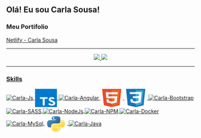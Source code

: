 ## Olá! Eu sou Carla Sousa!
### Meu Portifolio
   <a href="https://meu-portifolio-cj.netlify.app/">Netlify - Carla Sousa</a>
<hr>

<div align="center">
  <a href="https://github.com/carlansouza">
  <img height="180em" src="https://github-readme-stats.vercel.app/api?username=carlansouza&show_icons=true&theme=dark&include_all_commits=true&count_private=true"/>
  <img height="180em" src="https://github-readme-stats.vercel.app/api/top-langs/?username=carlansouza&layout=compact&langs_count=7&theme=dark"/>
</div>
<hr>

<h3>Skills</h3>

<div style="display: inline_block><br>
  <img align="center" alt="Carla-Js" height="50" width="60" src="https://cdn.jsdelivr.net/gh/devicons/devicon/icons/javascript/javascript-original.svg">
  <img align="center" alt="Carla-Js" height="50" width="60" src="https://cdn.jsdelivr.net/gh/devicons/devicon/icons/javascript/javascript-original.svg">
  <img align="center" alt="Carla-Ts" height="50" width="60" src="https://raw.githubusercontent.com/devicons/devicon/master/icons/typescript/typescript-plain.svg">
  <img align="center" alt="Carla-Angular" hheight="50" width="60" src="https://cdn.jsdelivr.net/gh/devicons/devicon/icons/angularjs/angularjs-original.svg">
  <img align="center" alt="Carla-HTML" height="50" width="60" src="https://raw.githubusercontent.com/devicons/devicon/master/icons/html5/html5-original.svg">
  <img align="center" alt="Carla-CSS" height="50" width="60" src="https://raw.githubusercontent.com/devicons/devicon/master/icons/css3/css3-original.svg">
  <img align="center" alt="Carla-Bootstrap" height="50" width="60"" src="https://cdn.jsdelivr.net/gh/devicons/devicon/icons/bootstrap/bootstrap-plain-wordmark.svg">
  <img align="center" alt="Carla-SASS" height="50" width="60"" src="https://cdn.jsdelivr.net/gh/devicons/devicon/icons/sass/sass-original.svg">
  <img align="center" alt="Carla-NodeJs" height="50" width="60"" src="https://cdn.jsdelivr.net/gh/devicons/devicon/icons/nodejs/nodejs-original.svg">
  <img align="center" alt="Carla-NPM" height="50" width="60"" src="https://cdn.jsdelivr.net/gh/devicons/devicon/icons/npm/npm-original-wordmark.svg">
  <img align="center" alt="Carla-Docker" height="50" width="60" src="https://cdn.jsdelivr.net/gh/devicons/devicon/icons/docker/docker-original-wordmark.svg">
  <img align="center" alt="Carla-MySql" height="60" width="70" src="https://cdn.jsdelivr.net/gh/devicons/devicon/icons/mysql/mysql-original-wordmark.svg">
  <img align="center" alt="Carla-Python" height="50" width="60" src="https://raw.githubusercontent.com/devicons/devicon/master/icons/python/python-original.svg">
  <img align="center" alt="Carla-Java" height="50" width="60" src="https://cdn.jsdelivr.net/gh/devicons/devicon/icons/java/java-original.svg">
 
</div>
